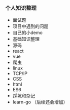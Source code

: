 ### 个人知识整理

- 面试题
- 项目中遇到的问题
- 自己的小demo
- 基础知识整理
- 源码
- react
- vue
- 爬虫
- linux
- TCP/IP
- CSS
- html
- ES6
- 踩坑和杂记
- learn-go
（后续还会增加）

